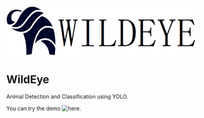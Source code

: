 ![alt text](/INFO/Logo2.png)
# WildEye
Animal Detection and Classification using YOLO.

You can try the demo ![here](https://shreehari-revankar.github.io/WildEye/).

